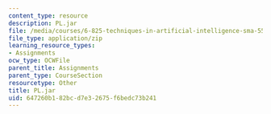 ```yaml
---
content_type: resource
description: PL.jar
file: /media/courses/6-825-techniques-in-artificial-intelligence-sma-5504-fall-2002/647260b182bcd7e32675f6bedc73b241_PL.jar
file_type: application/zip
learning_resource_types:
- Assignments
ocw_type: OCWFile
parent_title: Assignments
parent_type: CourseSection
resourcetype: Other
title: PL.jar
uid: 647260b1-82bc-d7e3-2675-f6bedc73b241
---
```

